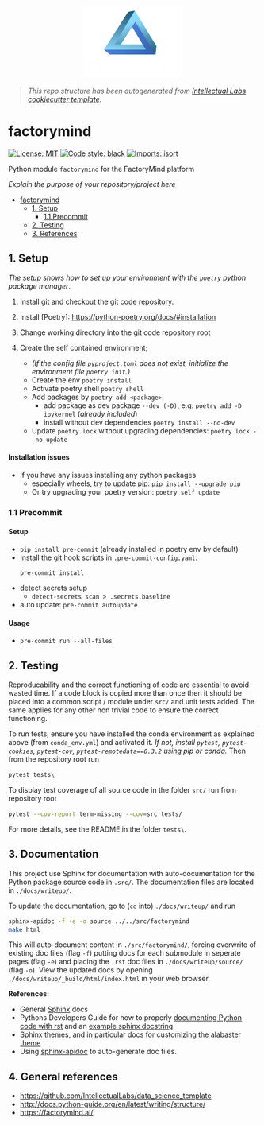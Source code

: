 <center>
    <img src="docs/logo.png" alt="drawing" width="200px"/>
</center>

> _This repo structure has been autogenerated from [Intellectual Labs cookiecutter template](https://github.com/IntellectualLabs/data_science_template)._

# factorymind

[![License: MIT](https://img.shields.io/badge/License-MIT-yellow.svg)](https://github.com/factorymind/factorymind/blob/master/LICENSE)
[![Code style: black](https://img.shields.io/badge/code%20style-black-000000.svg)](https://github.com/psf/black)
[![Imports: isort](https://img.shields.io/badge/%20imports-isort-%231674b1?style=flat&labelColor=ef8336)](https://pycqa.github.io/isort/)

Python module `factorymind` for the FactoryMind platform

_Explain the purpose of your repository/project here_

<!-- TOC -->

- [factorymind](#cookiecutterproject_name)
  - [1. Setup](#1-setup)
    - [1.1 Precommit](#11-precommit)
  - [2. Testing](#3-testing)
  - [3. References](#5-references)
  <!-- /TOC -->

## 1. Setup

_The setup shows how to set up your environment with the `poetry` python package manager_.

1. Install git and checkout the [git code repository](https://github.com/IntellectualLabs/template_data_science/).
2. Install [Poetry]: <https://python-poetry.org/docs/#installation>
3. Change working directory into the git code repository root
4. Create the self contained environment;

   - _(If the config file `pyproject.toml` does not exist, initialize the environment file `poetry init`.)_
   - Create the env `poetry install`
   - Activate poetry shell `poetry shell`
   - Add packages by `poetry add <package>`.
     - add package as dev package `--dev (-D)`, e.g. `poetry add -D ipykernel` (_already included_)
     - install without dev dependencies `poetry install --no-dev`
   - Update `poetry.lock` without upgrading dependencies: `poetry lock --no-update`

#### Installation issues

- If you have any issues installing any python packages
  - especially wheels, try to update pip: `pip install --upgrade pip`
  - Or try upgrading your poetry version: `poetry self update`

### 1.1 Precommit

#### Setup

- `pip install pre-commit` (already installed in poetry env by default)
- Install the git hook scripts in `.pre-commit-config.yaml`:
  ```
  pre-commit install
  ```
- detect secrets setup
  - `detect-secrets scan > .secrets.baseline`
- auto update: `pre-commit autoupdate`

#### Usage

- `pre-commit run --all-files`

## 2. Testing

Reproducability and the correct functioning of code are essential to avoid wasted time.
If a code block is copied more than once then it should be placed into a
common script / module under `src/` and unit tests added. The same applies for
any other non trivial code to ensure the correct functioning.

To run tests, ensure you have installed the conda environment as explained above
(from `conda_env.yml`) and activated it.
_If not, install `pytest`, `pytest-cookies`, `pytest-cov`,
`pytest-remotedata==0.3.2` using pip or conda._
Then from the repository root run

```bash
pytest tests\
```

To display test coverage of all source code in the folder `src/` run from repository root

```bash
pytest --cov-report term-missing --cov=src tests/
```

For more details, see the README in the folder `tests\`.

## 3. Documentation

This project use Sphinx for documentation with auto-documentation for
the Python package source code in `.src/`.
The documentation files are located in `./docs/writeup/`.

To update the documentation, go to (`cd` into) `./docs/writeup/`
and run

```bash
sphinx-apidoc -f -e -o source ../../src/factorymind
make html
```

This will auto-document content in `./src/factorymind/`,
forcing overwrite of existing doc files (flag `-f`) putting
docs for each submodule in seperate pages (flag `-e`) and
placing the `.rst` doc files in `./docs/writeup/source/` (flag `-o`).
View the updated docs by opening `./docs/writeup/_build/html/index.html`
in your web browser.

**References:**

- General [Sphinx](https://www.sphinx-doc.org/en/master/) docs
- Pythons Developers Guide for how to properly [documenting Python code with rst](https://devguide.python.org/documenting/#restructuredtext-primer) and an [example sphinx docstring](https://sphinx-rtd-tutorial.readthedocs.io/en/latest/docstrings.html)
- Sphinx [themes](https://www.sphinx-doc.org/en/master/usage/theming.html), and in particular docs for customizing the [alabaster theme](https://alabaster.readthedocs.io/en/latest/customization.html)
- Using [sphinx-apidoc](https://www.sphinx-doc.org/en/master/man/sphinx-apidoc.html) to auto-generate doc files.

## 4. General references

- https://github.com/IntellectualLabs/data_science_template
- http://docs.python-guide.org/en/latest/writing/structure/
- https://factorymind.ai/

[//]: #
[anaconda]: https://www.continuum.io/downloads
